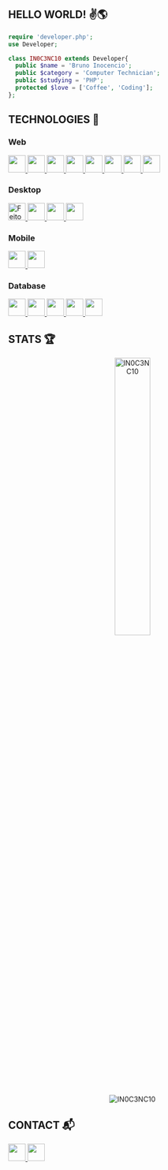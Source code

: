 ## **HELLO WORLD!** :v::earth_americas:
```php
require 'developer.php';
use Developer;

class IN0C3NC10 extends Developer{
  public $name = 'Bruno Inocencio';
  public $category = 'Computer Technician';
  public $studying = 'PHP';
  protected $love = ['Coffee', 'Coding'];
};
```


## **TECHNOLOGIES** :iphone:
### **Web**
<p align="left">
  <a href="#">
    <!-- HTML5 -->
    <img height="35" src="https://img.shields.io/badge/HTML-000000?style=for-the-badge&logo=html5&logoColor=E34F26">
    <!-- CSS3 -->
    <img height="35" src="https://img.shields.io/badge/CSS-000000?&style=for-the-badge&logo=css3&logoColor=00599C">
    <!-- Javascript -->
    <img height="35" src="https://img.shields.io/badge/Javascript-000000?style=for-the-badge&logo=javascript&logoColor=ED8B00">
    <!-- JQuery -->
    <img height="35" src="https://img.shields.io/badge/JQuery-000000?style=for-the-badge&logo=jquery&logoColor=0769AD">
    <!-- Node Js -->
    <img height="35" src="https://img.shields.io/badge/Node.js-000000?style=for-the-badge&logo=node.js&logoColor=339933">
    <!-- PHP -->
    <img height="35" src="https://img.shields.io/badge/PHP-000000?style=for-the-badge&logo=php&logoColor=777BB4">
    <!-- Laravel -->
    <img height="35" src="https://img.shields.io/badge/Laravel-000000?style=for-the-badge&logo=laravel&logoColor=EF0307">
    <!-- Vue Js -->
    <img height="35" src="https://img.shields.io/badge/Vue.js-000000?style=for-the-badge&logo=vue.js&logoColor=4FC08D">
  </a>
</p>

### **Desktop**
<p align="left">
  <a href="#">
    <!-- Python -->
    <img height="35" src="https://img.shields.io/badge/Python-000000?style=for-the-badge&logo=python&logoColor=blue" title="Feito com Python"></img>
    <!-- C -->
    <img height="35" src="https://img.shields.io/badge/C-000000?style=for-the-badge&logo=c&logoColor=39588C">
    <!-- C# -->
    <img height="35" src="https://img.shields.io/badge/C Sharp-000000?style=for-the-badge&logo=csharp&logoColor=239120">
    <!-- Delphi -->
    <img height="35" src="https://img.shields.io/badge/Delphi-000000?style=for-the-badge&logo=delphi&logoColor=EF0307">
  </a>
</p>

### **Mobile**
<p align="left">
  <a href="#">
    <!-- React Native -->
    <img height="35" src="https://img.shields.io/badge/React_Native-000000?style=for-the-badge&logo=react&logoColor=61DAFB">
    <!-- Flutter -->
    <img height="35" src="https://img.shields.io/badge/Flutter-000000?style=for-the-badge&logo=flutter&logoColor=blue">
  </a>
</p>

### **Database**
<p align="left">
  <a href="#">
    <!-- SQLite -->
    <img height="35" src="https://img.shields.io/badge/SQLite-000000?style=for-the-badge&logo=sqlite&logoColor=003B57">
    <!-- PostgreSQL -->
    <img height="35" src="https://img.shields.io/badge/PostgreSQL-000000?style=for-the-badge&logo=postgresql&logoColor=316192">
    <!-- MySQL -->
    <img height="35" src="https://img.shields.io/badge/MySQL-000000?style=for-the-badge&logo=mysql&logoColor=white">
    <!-- MongoDB -->
    <img height="35" src="https://img.shields.io/badge/MongoDB-000000?style=for-the-badge&logo=mongodb&logoColor=47A248">
    <!-- Firebase -->
    <img height="35" src="https://img.shields.io/badge/Firebase-000000?style=for-the-badge&logo=firebase&logoColor=ffbf00">
  </a>
</p>

<!-- Top-Langs -->
## **STATS** :trophy:
<p align="center">
  <img align="center" src="https://github-readme-stats.vercel.app/api/top-langs/?username=IN0C3NC10&layout=compact&theme=vision-friendly-dark" width="38%" alt="IN0C3NC10" />
</p>
<p align="center">
  <img src="https://github-profile-trophy.vercel.app/?username=IN0C3NC10&theme=radical&no-bg=true&no-frame=true&column=6" alt="IN0C3NC10" />
</p>


## **CONTACT** :mailbox_with_mail:
<p align="left">
  <!-- Linkedin -->
  <a href="https://cutt.ly/nQlVjQV" title="Does anyone actually use this?!" alt="Linkedin" target="_blank">
    <img height="35" src="https://img.shields.io/badge/-LinkedIn-000000?style=for-the-badge&logo=linkedin&logoColor=%230077B5" />
  </a>
  <!-- GitHub -->
  <a href="https://in0c3nc10.github.io/INO100CIO/" title="Let's Go ahead, don't be shy!" alt="Link do Website INO100CIO">
    <img height="35" src="https://img.shields.io/badge/Website-000000?style=for-the-badge&logo=github&logoColor=white" />
  </a>
</p>


<!---👀 👋 🌱 💞️ 📫 ✨ ❤️--->
